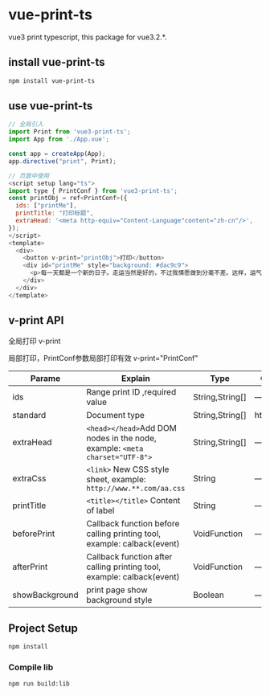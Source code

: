 # vue-print-ts

vue3 print typescript, this package for vue3.2.*.

## install vue-print-ts 

```sh
npm install vue-print-ts
```

## use vue-print-ts 

```javascript
// 全局引入
import Print from 'vue3-print-ts';
import App from './App.vue';

const app = createApp(App);
app.directive("print", Print);
```

```javascript
// 页面中使用
<script setup lang="ts">
import type { PrintConf } from 'vue3-print-ts';
const printObj = ref<PrintConf>({
  ids: ["printMe"],
  printTitle: "打印标题",
  extraHead: '<meta http-equiv="Content-Language"content="zh-cn"/>',
});
</script>
<template>
  <div>
    <button v-print="printObj">打印</button>
    <div id="printMe" style="background: #dac9c9">
      <p>每一天都是一个新的日子。走运当然是好的，不过我情愿做到分毫不差。这样，运气来的时候，你就有所准备了。</p>
    </div>
  </div>
</template>
```

## v-print API
全局打印
v-print

局部打印，PrintConf参数局部打印有效
v-print="PrintConf" 

| Parame                    | Explain                                                                        | Type              | OptionalValue         | DefaultValue |
| ------------------------- | ------------------------------------------------------------------------------ | ----------------- | --------------------- | ------------ |
| ids                       | Range print ID ,required value                                                 | String,String[]   | —                     | —            |
| standard                  | Document type                                                                  | String,String[]   | html5/loose/strict    | html5        |
| extraHead                 | `<head></head>`Add DOM nodes in the node, example: `<meta charset="UTF-8">`    | String,String[]   | —                     | —            |
| extraCss                  | `<link>` New CSS style sheet, example: `http://www.**.com/aa.css`              | String            | —                     | -            |
| printTitle                | `<title></title>` Content of label                                             | String            | —                     | -            |
| beforePrint               | Callback function before calling printing tool, example: calback(event)        | VoidFunction      | —                     | -            |
| afterPrint                | Callback function after calling printing tool, example: calback(event)         | VoidFunction      | —                     | -            |
| showBackground            | print page show background style                                               | Boolean           | —                     | false        |


## Project Setup

```sh
npm install
```

### Compile lib

```sh
npm run build:lib
```